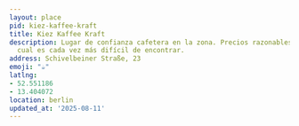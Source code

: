 ```yaml
---
layout: place
pid: kiez-kaffee-kraft
title: Kiez Kaffee Kraft
description: Lugar de confianza cafetera en la zona. Precios razonables y baño, lo
  cual es cada vez más difícil de encontrar.
address: Schivelbeiner Straße, 23
emoji: "☕"
latlng:
- 52.551186
- 13.404072
location: berlin
updated_at: '2025-08-11'
---
```

